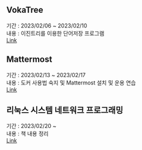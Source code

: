 ## VokaTree
기간 : 2023/02/06 ~ 2023/02/10
</br>내용 : 이진트리를 이용한 단어저장 프로그램
</br>[Link](VokeTree/Readme.md)

## Mattermost
기간 : 2023/02/13 ~ 2023/02/17 
</br>내용 : 도커 사용법 숙지 및 Mattermost 설치 및 운용 연습
</br>[Link](Mattermost/Readme.md)

## 리눅스 시스템 네트워크 프로그래밍
기간 : 2023/02/20 ~ 
</br>내용 : 책 내용 정리
</br>[Link](%EB%A6%AC%EB%88%85%EC%8A%A4%20%EC%8B%9C%EC%8A%A4%ED%85%9C%EB%84%A4%ED%8A%B8%EC%9B%8C%ED%81%AC%20%ED%94%84%EB%A1%9C%EA%B7%B8%EB%9E%98%EB%B0%8D//Readme.md)